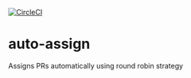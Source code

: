 [![CircleCI](https://circleci.com/gh/guidota/auto-assign.svg?style=svg)](https://circleci.com/gh/guidota/auto-assign)
# auto-assign
Assigns PRs automatically using round robin strategy
